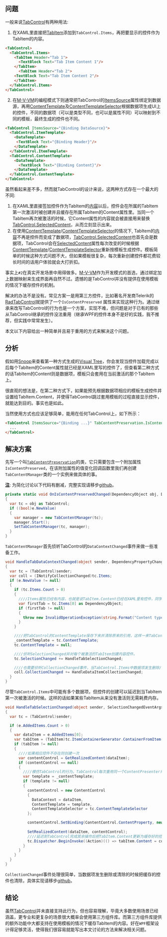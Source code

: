 ## 问题
一般来说[TabControl](https://docs.microsoft.com/en-us/dotnet/api/system.windows.controls.tabcontrol?view=netframework-4.8)有两种用法:
1. 在XAML里直接把[TabItem](https://docs.microsoft.com/en-us/dotnet/api/system.windows.controls.tabitem?view=netframework-4.8)添加到`TabControl.Items`，再把要显示的控件作为TabItem的内容。

```html
<TabControl>
  <TabControl.Items>
    <TabItem Header="Tab 1">
      <TextBlock Text="Tab Item Content 1"/>
    </TabItem>
      <TabItem Header="Tab 2">
    <TextBlock Text="Tab Item Content 2"/>
    </TabItem>
  </TabControl.Items>
</TabControl>
```
2. 在[M-V-VM](https://docs.microsoft.com/en-us/xamarin/xamarin-forms/enterprise-application-patterns/mvvm)的编程模式下则通常把TabControl的[ItemsSource](https://docs.microsoft.com/en-us/dotnet/api/system.windows.controls.itemscontrol.itemssource?view=netframework-4.8)属性绑定到数据源，再用[ContentTemplate](https://docs.microsoft.com/en-us/dotnet/api/system.windows.controls.tabcontrol.contenttemplate?view=netframework-4.8)及[ContentTemplateSelector](https://docs.microsoft.com/en-us/dotnet/api/system.windows.controls.tabcontrol.contenttemplateselector?view=netframework-4.8)根据数据项生成UI上的控件，不同的数据项（可以是类型不同，也可以是属性不同）可以映射到不同的模板，最终生成的控件也不同。

```html
<TabControl ItemsSource="{Binding DataSource}">
  <TabControl.ItemTemplate>
    <DataTemplate>
     <TextBlock Text="{Binding Header}"/>
    </DataTemplate>
  </TabControl.ItemTemplate>
  <TabControl.ContentTemplate>
    <DataTemplate>
      <TextBlock Text="{Binding Content}"/>
    </DataTemplate>
  </TabControl.ContentTemplate>  
</TabControl>
```

虽然看起来差不多，然而就TabControl的设计来说，这两种方式存在一个最大的不同:
1. 在XAML里直接签加控件作为TabItem的[内容](https://docs.microsoft.com/en-us/dotnet/api/system.windows.controls.contentcontrol.content?view=netframework-4.8)以后，控件会在所属的TabItem第一次激活时被创建并且缓存在所属TabItem的Content属性里。当同一个TabItem再次被激活的时候，它Content属性的内容就会被直接用来替换[TabControl.SelectedContent](https://docs.microsoft.com/en-us/dotnet/api/system.windows.controls.tabcontrol.selectedcontent?view=netframework-4.8)，从而立刻显示出来。
2. 在使用[ContentTemplate](https://docs.microsoft.com/en-us/dotnet/api/system.windows.controls.tabcontrol.contenttemplate?view=netframework-4.8)/[ContentTemplateSelector](https://docs.microsoft.com/en-us/dotnet/api/system.windows.controls.tabcontrol.contenttemplateselector?view=netframework-4.8)的情况下, TabItem的[内容](https://docs.microsoft.com/en-us/dotnet/api/system.windows.controls.contentcontrol.content?view=netframework-4.8)不再是控件而变成了数据项，[TabControl.SelectedContent](https://docs.microsoft.com/en-us/dotnet/api/system.windows.controls.tabcontrol.selectedcontent?view=netframework-4.8)也首先会是数据项，TabControl会在[SelectedContent](https://docs.microsoft.com/en-us/dotnet/api/system.windows.controls.tabcontrol.selectedcontent?view=netframework-4.8)属性每次改变的时候根据[ContentTemplate](https://docs.microsoft.com/en-us/dotnet/api/system.windows.controls.tabcontrol.contenttemplate?view=netframework-4.8)/[ContentTemplateSelector](https://docs.microsoft.com/en-us/dotnet/api/system.windows.controls.tabcontrol.contenttemplateselector?view=netframework-4.8)重新按模板生成控件。模板简单的时候这种方式问题不大，但如果模板很复杂，每次重新创建控件都花费较长时间的话用户体验就会大打折扣。

事实上`#2`在真实开发场景中用得做多。[M-V-VM](https://docs.microsoft.com/en-us/xamarin/xamarin-forms/enterprise-application-patterns/mvvm)作为开发模式的首选，通过绑定加上数据映射来生成界面再自然不过。遗憾的是TabControl并没有提供在使用模板的情况下缓存控件的机制。

解决的办法不是没有。常见方案一是用第三方控件，比如著名开发商Telerik的[RadTabControl](https://docs.telerik.com/devtools/wpf/controls/radtabcontrol/howto/how-to-keep-content)就提供了一个`IsContentPreserved` 属性来实现这种行为。通过继承来改写TabControl的行为也是一个方案，实现不难，但问题是对于已有的那些从TabControl继承的控件没法重用（继承WPF的控件本身不是好的实践，我不推荐，但实践中常常发生）。

本文以下内容给出一种简单并且易于重用的方式来解决这个问题。

## 分析

假如用[Snoop](https://github.com/snoopwpf/snoopwpf)来查看第一种方式生成的[Visual Tree](https://docs.microsoft.com/en-us/dotnet/framework/wpf/advanced/trees-in-wpf)，你会发现当控件加载完成以后每个TabItem的Content属性就已经是XAML里写的控件了，但查看第二种方式的话TabItem的Content则是数据项，模板只会套用在当前激活的那个TabItem上。

很直观的想法是，在第二种方式下，如果能预先根据数据项相应的模板生成控件并设置给TabItem.Content，并使得TabControl跳过套用模板的过程直接显示控件，就能达到目的。事实也是如此。

当然使用方式也应该足够简单，能用在任何TabControl上，如下所示：

```html
<TabControl ItemsSource="{Binding ...}" TabContentPreservation.IsContentPreserved="True">
  ...
</TabControl>
```

## 解决方案
先写一个叫[`TabContentPreservation`](https://github.com/eagleboost/eagleboost/blob/master/eagleboost.presentation/Controls/TabContentPreservation.cs)的类，它只需要包含一个附加属性`IsContentPreserved`，在该附加属性的值变化回调函数里我们再创建`TabContentManager`类的一个实例来做具体的事。

**<u>注</u>**: 为简化讨论以下代码有删减，完整实现请移步[github](https://github.com/eagleboost/eagleboost/blob/master/eagleboost.presentation/Controls/TabContentPreservation.cs)。

```c#
private static void OnIsContentPreservedChanged(DependencyObject obj, DependencyPropertyChangedEventArgs e)
{
  var tc = obj as TabControl;
  if ((bool)e.NewValue)
  {
    var manager = new TabContentManager(tc);
    manager.Start();
    SetTabContentManager(tc, manager);
  }
}
```

`TabContentManager`首先侦听TabControl的`DataContextChanged`事件来做一些准备工作。

```c#
void HandleTabDataContextChanged(object sender, DependencyPropertyChangedEventArgs e)
{
  var tc = (TabControl)sender;
  var coll = (INotifyCollectionChanged)tc.Items;
  if (e.NewValue != null)
  {
    if (tc.Items.Count > 0)
    {
      ////Items属性已经有内容，也就是说TabItem.Content已经在XAML里有控件，同学你用错场景了
      var firstTab = tc.Items[0] as DependencyObject;
      if (firstTab != null)
      {
        throw new InvalidOperationException(string.Format("Content type of {0} is already preserved", tc.Items[0]));
      }
    }

    ////把TabControl的ContentTemplate保存下来并清除原来的引用，这样一来TabControl就跳过套用模板的过程。
    _contentTemplate = tc.ContentTemplate;
    tc.ContentTemplate = null;

    ////侦听SelectionChanged并对每个被激活的TabItem创建内容控件。
    tc.SelectionChanged += HandleTabSelectionChanged;

    ////也需要侦听CollectionChanged事件，当TabControl.Items中数据项发生删除/清除的时候清除数据项相应的缓存。
    coll.CollectionChanged += HandleDataItemCollectionChanged;
  }
}
```

尽管`TabControl.Items`中可能有多个数据项，但控件的创建可以延迟到当TabItem第一次被激活的时候。这样的话如果某些TabItem从来没有激活则无需耗费内存。

```c#
void HandleTabSelectionChanged(object sender, SelectionChangedEventArgs e)
{
  var tc = (TabControl)sender;

  if (e.AddedItems.Count > 0)
  {
    var dataItem = e.AddedItems[0];
    var tabItem = (TabItem)tc.ItemContainerGenerator.ContainerFromItem(dataItem);
    if (tabItem != null)
    {
      ////如果相应控件不存在则创建一次
      var contentControl = GetRealizedContent(dataItem);
      if (contentControl == null)
      {
        ////模仿TabControl的行为。TabControl每次重用同一个ContentPresenter来套用模板，我们为每个TabItem创建一个ContentControl来套用模板
        var template = _contentTemplate;
        if (template != null)
        {
          contentControl = new ContentControl
          {
            DataContext = dataItem,
            ContentTemplate = template,
            ContentTemplateSelector = tc.ContentTemplateSelector
          };

          contentControl.SetBinding(ContentControl.ContentProperty, new Binding());
          
          SetRealizedContent(dataItem, contentControl);
          ////延迟到TabControl完成其余操作后把TabItem.Content更新为缓存好的控件
          tc.Dispatcher.BeginInvoke((Action)(() => tabItem.Content = contentControl));
        }
      }
    }
  }
}
```
`CollectionChanged`事件处理很简单，当数据项发生删除或清除的时候把缓存的控件也清除，具体实现请移步[github](https://github.com/eagleboost/eagleboost/blob/master/eagleboost.presentation/Controls/TabContentPreservation.cs)。

## 结论

虽然[TabControl](https://docs.microsoft.com/en-us/dotnet/api/system.windows.controls.tabcontrol?view=netframework-4.8)并未直接支持此行为，但也容易理解，毕竟大多数使用场景已经涵盖，更专业和更复杂的场景很大概率会使用第三方组件库。而第三方组件库提供的额外功能中大都支持在使用模板的情况下缓存TabItem的内容。好在`WPF`框架设计得足够灵活，使得我们很容易就能写出本文讨论的方法来解决相关问题。